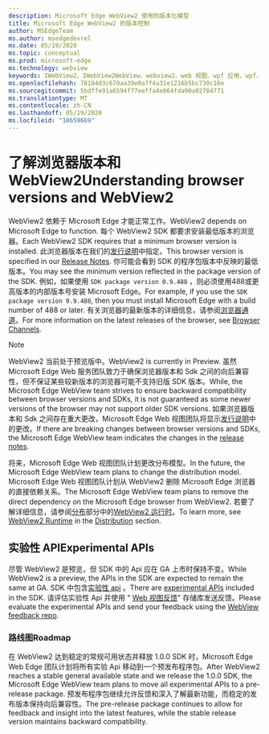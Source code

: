 ```yaml
---
description: Microsoft Edge WebView2 使用的版本化模型
title: Microsoft Edge WebView2 的版本控制
author: MSEdgeTeam
ms.author: msedgedevrel
ms.date: 05/19/2020
ms.topic: conceptual
ms.prod: microsoft-edge
ms.technology: webview
keywords: IWebView2、IWebView2WebView、webview2、web 视图、wpf 应用、wpf、edge、ICoreWebView2、ICoreWebView2Host、浏览器控件、边缘 html
ms.openlocfilehash: 78184d3c670aa39e0a7f4a31e1216b5bc730c16e
ms.sourcegitcommit: 5bdffe91a6594f77eeffa4e864fda90a02784771
ms.translationtype: MT
ms.contentlocale: zh-CN
ms.lasthandoff: 05/19/2020
ms.locfileid: "10659669"
---
```

# <span data-ttu-id="18e6b-104">了解浏览器版本和 WebView2</span><span class="sxs-lookup"><span data-stu-id="18e6b-104">Understanding browser versions and WebView2</span></span>  

<span data-ttu-id="18e6b-105">WebView2 依赖于 Microsoft Edge 才能正常工作。</span><span class="sxs-lookup"><span data-stu-id="18e6b-105">WebView2 depends on Microsoft Edge to function.</span></span>  <span data-ttu-id="18e6b-106">每个 WebView2 SDK 都要求安装最低版本的浏览器。</span><span class="sxs-lookup"><span data-stu-id="18e6b-106">Each WebView2 SDK requires that a minimum browser version is installed.</span></span>  <span data-ttu-id="18e6b-107">此浏览器版本在我们的[发行说明][Webview2Releasenotes]中指定。</span><span class="sxs-lookup"><span data-stu-id="18e6b-107">This browser version is specified in our [Release Notes][Webview2Releasenotes].</span></span>  <span data-ttu-id="18e6b-108">你可能会看到 SDK 的程序包版本中反映的最低版本。</span><span class="sxs-lookup"><span data-stu-id="18e6b-108">You may see the minimum version reflected in the package version of the SDK.</span></span>  <span data-ttu-id="18e6b-109">例如，如果使用 `SDK package version 0.9.488` ，则必须使用488或更高版本的内部版本号安装 Microsoft Edge。</span><span class="sxs-lookup"><span data-stu-id="18e6b-109">For example, if you use the `SDK package version 0.9.488`, then you must install Microsoft Edge with a build number of 488 or later.</span></span>  <span data-ttu-id="18e6b-110">有关浏览器的最新版本的详细信息，请参阅[浏览器通道][DeployedgeChannels]。</span><span class="sxs-lookup"><span data-stu-id="18e6b-110">For more information on the latest releases of the browser, see [Browser Channels][DeployedgeChannels].</span></span>  

> [!NOTE]
> <span data-ttu-id="18e6b-111">WebView2 当前处于预览版中。</span><span class="sxs-lookup"><span data-stu-id="18e6b-111">WebView2 is currently in Preview.</span></span>  <span data-ttu-id="18e6b-112">虽然 Microsoft Edge Web 服务团队致力于确保浏览器版本和 Sdk 之间的向后兼容性，但不保证某些较新版本的浏览器可能不支持旧版 SDK 版本。</span><span class="sxs-lookup"><span data-stu-id="18e6b-112">While, the Microsoft Edge WebView team strives to ensure backward compatibility between browser versions and SDKs, it is not guaranteed as some newer versions of the browser may not support older SDK versions.</span></span>  <span data-ttu-id="18e6b-113">如果浏览器版本和 Sdk 之间存在重大更改，Microsoft Edge Web 视图团队将显示[发行说明][Webview2Releasenotes]中的更改。</span><span class="sxs-lookup"><span data-stu-id="18e6b-113">If there are breaking changes between browser versions and SDKs, the Microsoft Edge WebView team indicates the changes in the [release notes][Webview2Releasenotes].</span></span>  

<span data-ttu-id="18e6b-114">将来，Microsoft Edge Web 视图团队计划更改分布模型。</span><span class="sxs-lookup"><span data-stu-id="18e6b-114">In the future, the Microsoft Edge WebView team plans to change the distribution model.</span></span>  <span data-ttu-id="18e6b-115">Microsoft Edge Web 视图团队计划从 WebView2 删除 Microsoft Edge 浏览器的直接依赖关系。</span><span class="sxs-lookup"><span data-stu-id="18e6b-115">The Microsoft Edge WebView team plans to remove the direct dependency on the Microsoft Edge browser from WebView2.</span></span>  <span data-ttu-id="18e6b-116">若要了解详细信息，请参阅[分布][Webview2Distibution]部分中的[WebView2 运行时][Webview2IndexEdgeRuntime]。</span><span class="sxs-lookup"><span data-stu-id="18e6b-116">To learn more, see [WebView2 Runtime][Webview2IndexEdgeRuntime] in the [Distribution][Webview2Distibution] section.</span></span>  

## <span data-ttu-id="18e6b-117">实验性 API</span><span class="sxs-lookup"><span data-stu-id="18e6b-117">Experimental APIs</span></span>  

<span data-ttu-id="18e6b-118">尽管 WebView2 是预览，但 SDK 中的 Api 应在 GA 上市时保持不变。</span><span class="sxs-lookup"><span data-stu-id="18e6b-118">While WebView2 is a preview, the APIs in the SDK are expected to remain the same at GA.</span></span>  <span data-ttu-id="18e6b-119">SDK 中包含[实验性 api][Webview2ReferenceWin3209488Experimental] 。</span><span class="sxs-lookup"><span data-stu-id="18e6b-119">There are [experimental APIs][Webview2ReferenceWin3209488Experimental] included in the SDK.</span></span>  <span data-ttu-id="18e6b-120">请评估实验性 Api 并使用 " [Web 视图反馈][GithubMicrosoftedgeWebviewfeedback]" 存储库发送反馈。</span><span class="sxs-lookup"><span data-stu-id="18e6b-120">Please evaluate the experimental APIs and send your feedback using the [WebView feedback repo][GithubMicrosoftedgeWebviewfeedback].</span></span>  

### <span data-ttu-id="18e6b-121">路线图</span><span class="sxs-lookup"><span data-stu-id="18e6b-121">Roadmap</span></span>  

<span data-ttu-id="18e6b-122">在 WebView2 达到稳定的常规可用状态并释放 1.0.0 SDK 时，Microsoft Edge Web Edge 团队计划将所有实验 Api 移动到一个预发布程序包。</span><span class="sxs-lookup"><span data-stu-id="18e6b-122">After WebView2 reaches a stable general available state and we release the 1.0.0 SDK, the Microsoft Edge WebView team plans to move all experimental APIs to a pre-release package.</span></span>  <span data-ttu-id="18e6b-123">预发布程序包继续允许反馈和深入了解最新功能，而稳定的发布版本保持向后兼容性。</span><span class="sxs-lookup"><span data-stu-id="18e6b-123">The pre-release package continues to allow for feedback and insight into the latest features, while the stable release version maintains backward compatibility.</span></span>  

<!--links -->

[Webview2Distibution]: ./distribution.md "使用 WebView2 | 的应用程序的分发Microsoft 文档"  
[Webview2IndexEdgeRuntime]: ./distribution.md#microsoft-edge-webview2-runtime "Microsoft Edge WebView2 运行时-使用 WebView2 | 的应用程序分发Microsoft 文档"  
[Webview2ReferenceWin3209488Experimental]: ../reference/win32/0-9-488-reference-webview2.md#experimental "实验性引用（WebView2） |Microsoft 文档"  
[Webview2Releasenotes]: ../releasenotes.md "WebView2 SDK 的发行说明 |Microsoft 文档"  

[DeployedgeChannels]: /deployedge/microsoft-edge-channels "Microsoft Edge 频道概述 |Microsoft 文档"  

[GithubMicrosoftedgeWebviewfeedback]: https://github.com/MicrosoftEdge/WebViewFeedback "Web 视图反馈-MicrosoftEdge/WebViewFeedback |GitHub"  
